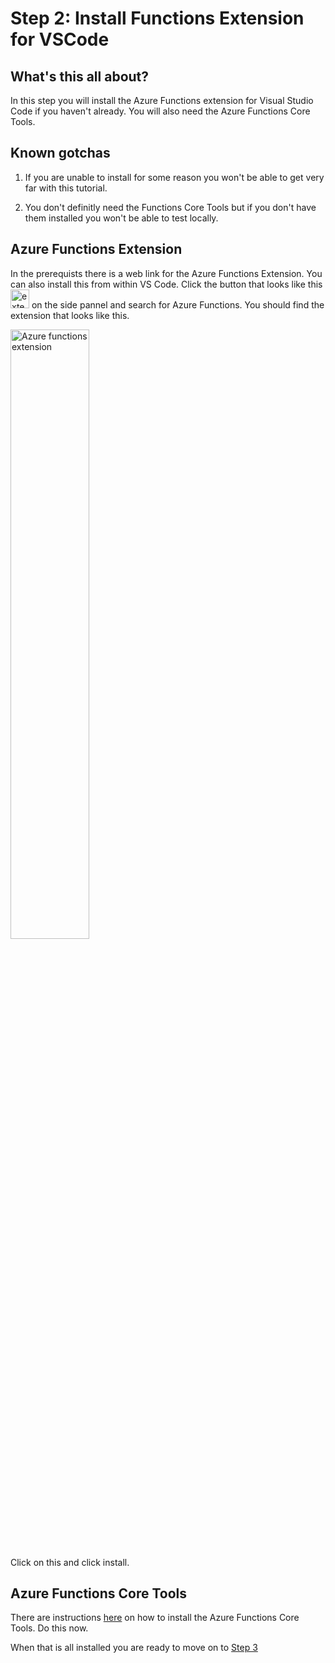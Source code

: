 # Step 2: Install Functions Extension for VSCode

## What's this all about?
In this step you will install the Azure Functions extension for Visual Studio Code if you haven't already. You will also need the Azure Functions Core Tools. 

## Known gotchas

1. If you are unable to install for some reason you won't be able to get very far with this tutorial.

2. You don't definitly need the Functions Core Tools but if you don't have them installed you won't be able to test locally.

## Azure Functions Extension

In the prerequists there is a web link for the Azure Functions Extension. You can also install this from within VS Code. Click the button that looks like this <img src="https://github.com/TheRealCodeBeard/ServerlessTwitterBot/blob/master/screengrabs/Step2_extensions.JPG" alt="extensions" width="30"> on the side pannel and search for Azure Functions. You should find the extension that looks like this.

<img src="https://github.com/TheRealCodeBeard/ServerlessTwitterBot/blob/master/screengrabs/06_azure_functions_extension.JPG" alt="Azure functions extension" width="50%">

Click on this and click install.

## Azure Functions Core Tools

There are instructions [here](https://docs.microsoft.com/en-us/azure/azure-functions/functions-run-local) on how to install the Azure Functions Core Tools. Do this now.

When that is all installed you are ready to move on to [Step 3](https://github.com/TheRealCodeBeard/ServerlessTwitterBot/blob/master/STEP3.md)
